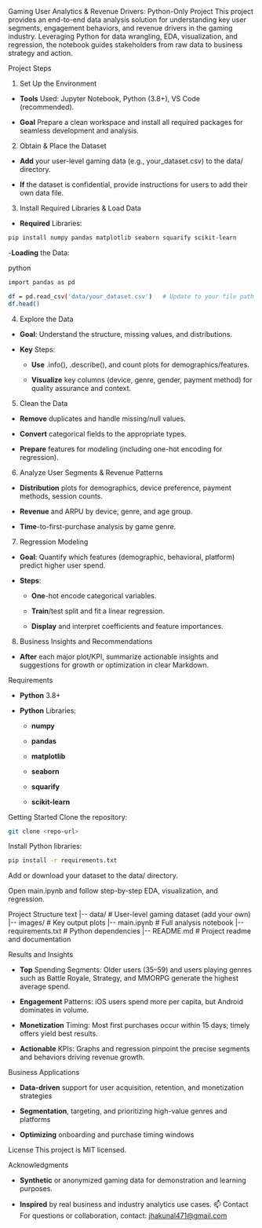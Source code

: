 
Gaming User Analytics & Revenue Drivers: Python-Only Project
This project provides an end-to-end data analysis solution for understanding key user segments, engagement behaviors, and revenue drivers in the gaming industry. Leveraging Python for data wrangling, EDA, visualization, and regression, the notebook guides stakeholders from raw data to business strategy and action.

Project Steps
1. Set Up the Environment
- **Tools** Used: Jupyter Notebook, Python (3.8+), VS Code (recommended).

- **Goal** Prepare a clean workspace and install all required packages for seamless development and analysis.

2. Obtain & Place the Dataset
- **Add** your user-level gaming data (e.g., your_dataset.csv) to the data/ directory.

- **If** the dataset is confidential, provide instructions for users to add their own data file.

3. Install Required Libraries & Load Data
- **Required** Libraries:

```bash
pip install numpy pandas matplotlib seaborn squarify scikit-learn
```
-**Loading** the Data:

python
```bash
import pandas as pd

df = pd.read_csv('data/your_dataset.csv')   # Update to your file path
df.head()
```
4. Explore the Data
- **Goal**: Understand the structure, missing values, and distributions.

- **Key** Steps:

  - **Use** .info(), .describe(), and count plots for demographics/features.

  - **Visualize** key columns (device, genre, gender, payment method) for quality assurance and context.

5. Clean the Data
- **Remove** duplicates and handle missing/null values.

- **Convert** categorical fields to the appropriate types.

- **Prepare** features for modeling (including one-hot encoding for regression).

6. Analyze User Segments & Revenue Patterns
- **Distribution** plots for demographics, device preference, payment methods, session counts.

- **Revenue** and ARPU by device, genre, and age group.

- **Time**-to-first-purchase analysis by game genre.

7. Regression Modeling
- **Goal**: Quantify which features (demographic, behavioral, platform) predict higher user spend.

- **Steps**:

    - **One**-hot encode categorical variables.

    - **Train**/test split and fit a linear regression.

    - **Display** and interpret coefficients and feature importances.

8. Business Insights and Recommendations
  - **After** each major plot/KPI, summarize actionable insights and suggestions for growth or optimization in clear Markdown.

Requirements

  - **Python** 3.8+
  - **Python** Libraries:

    - **numpy**
    
    - **pandas**
    
    - **matplotlib**
    
    - **seaborn**
    
    - **squarify**
    
    - **scikit-learn**

Getting Started
Clone the repository:

```bash
git clone <repo-url>
```
Install Python libraries:

```bash
pip install -r requirements.txt
```
Add or download your dataset to the data/ directory.

Open main.ipynb and follow step-by-step EDA, visualization, and regression.

Project Structure
text
|-- data/                     # User-level gaming dataset (add your own)
|-- images/                   # Key output plots
|-- main.ipynb                # Full analysis notebook
|-- requirements.txt          # Python dependencies
|-- README.md                 # Project readme and documentation


Results and Insights
- **Top** Spending Segments: Older users (35–59) and users playing genres such as Battle Royale, Strategy, and MMORPG generate the highest average spend.

- **Engagement** Patterns: iOS users spend more per capita, but Android dominates in volume.

- **Monetization** Timing: Most first purchases occur within 15 days; timely offers yield best results.

- **Actionable** KPIs: Graphs and regression pinpoint the precise segments and behaviors driving revenue growth.

Business Applications
- **Data-driven** support for user acquisition, retention, and monetization strategies

- **Segmentation**, targeting, and prioritizing high-value genres and platforms

- **Optimizing** onboarding and purchase timing windows

License
This project is MIT licensed.

Acknowledgments
- **Synthetic** or anonymized gaming data for demonstration and learning purposes.

- **Inspired** by real business and industry analytics use cases.
📫 Contact
For questions or collaboration, contact: jhakunal471@gmail.com
